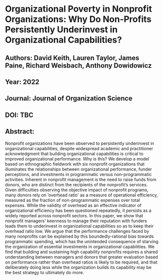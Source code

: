 # Organizational Poverty in Nonprofit Organizations:  Why Do Non-Profits Persistently Underinvest in  Organizational Capabilities?
## Authors: David Keith, Lauren Taylor, James Paine, Richard Weisbach, Anthony Dowidowicz
## Year: 2022
## Journal: Journal of Organization Science
## DOI: TBC
## Abstract:
Nonprofit organizations have been observed to persistently underinvest in organizational capabilities, despite widespread academic and practitioner acknowledgment that building organizational capabilities is critical to improved organizational performance. Why is this?  We develop a model based on ethnographic fieldwork with six nonprofit organizations that illuminates the relationships between organizational performance, funder perceptions, and investments in programmatic versus non-programmatic activities. Inherent in nonprofit management is the need to raise funds from donors, who are distinct from the recipients of the nonprofit’s services. Given difficulties observing the objective impact of nonprofit programs, many donors rely on ‘overhead ratio' as a measure of operational efficiency, measured as the fraction of non-programmatic expenses over total expenses. While the validity of overhead as an effective indicator of organizational efficiency has been questioned repeatedly, it persists as a widely reported across nonprofit sectors. In this paper, we show that nonprofit managers' keenness to manage their reputation with funders leads them to underinvest in organizational capabilities so as to keep their overhead ratio low. We argue that the performance challenges faced by many nonprofits can be explained by this boundedly-rational bias towards programmatic spending, which has the unintended consequence of starving the organization of essential investments in organizational capabilities. We find that building and sustaining high capability nonprofits requires a shared understanding between managers and donors that greater evaluation based on performance rather than overhead ratios is likely to be required, and that deliberately doing less while the organization builds its capability may be the best strategy to ultimately do more.



